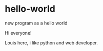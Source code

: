 # hello-world
new program as a hello world

Hi everyone!

Louis here, i like python and web developer.
